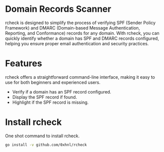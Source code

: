 # Domain Records Scanner

rcheck is designed to simplify the process of verifying SPF (Sender Policy Framework) and DMARC (Domain-based Message Authentication, Reporting, and Conformance) records for any domain. With rcheck, you can quickly identify whether a domain has SPF and DMARC records configured, helping you ensure proper email authentication and security practices.

# Features

rcheck offers a straightforward command-line interface, making it easy to use for both beginners and experienced users.
- Verify if a domain has an SPF record configured.
- Display the SPF record if found.
- Highlight if the SPF record is missing.

# Install rcheck

One shot command to install rcheck.

```bash
go install -v github.com/0xhnl/rcheck
```
